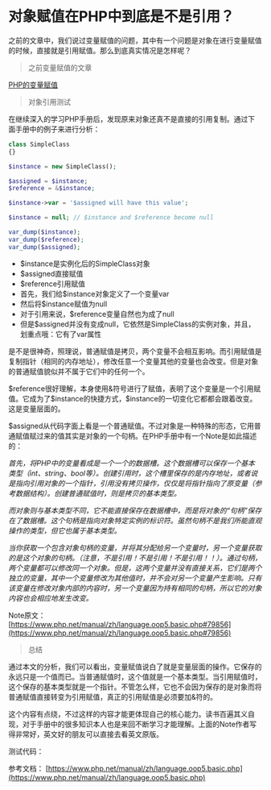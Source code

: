 # 对象赋值在PHP中到底是不是引用？

之前的文章中，我们说过变量赋值的问题，其中有一个问题是对象在进行变量赋值的时候，直接就是引用赋值。那么到底真实情况是怎样呢？

> 之前变量赋值的文章

[PHP的变量赋值](https://mp.weixin.qq.com/s/EYGx3YQuQXgARRgpovuK-Q)

> 对象引用测试

在继续深入的学习PHP手册后，发现原来对象还真不是直接的引用复制。通过下面手册中的例子来进行分析：

```php
class SimpleClass
{}

$instance = new SimpleClass();

$assigned = $instance;
$reference = &$instance;

$instance->var = '$assigned will have this value';

$instance = null; // $instance and $reference become null

var_dump($instance);
var_dump($reference);
var_dump($assigned);
```

- $instance是实例化后的SimpleClass对象
- $assigned直接赋值
- $reference引用赋值
- 首先，我们给$instance对象定义了一个变量var
- 然后将$instance赋值为null
- 对于引用来说，$reference变量自然也为成了null
- 但是$assigned并没有变成null，它依然是SimpleClass的实例对象，并且，划重点哦：它有了var属性

是不是很神奇，照理说，普通赋值是拷贝，两个变量不会相互影响。而引用赋值是复制指针（相同的内存地址），修改任意一个变量其他的变量也会改变。但是对象的普通赋值貌似并不属于它们中的任何一个。

$reference很好理解，本身使用&符号进行了赋值，表明了这个变量是一个引用赋值。它成为了$instance的快捷方式，$instance的一切变化它都都会跟着改变。这是变量层面的。

$assigned从代码字面上看是一个普通赋值。不过对象是一种特殊的形态，它用普通赋值赋过来的值其实是对象的一个句柄。在PHP手册中有一个Note是如此描述的：

*首先，将PHP中的变量看成是一个一个的数据槽。这个数据槽可以保存一个基本类型（int、string、bool等）。创建引用时，这个槽里保存的是内存地址，或者说是指向引用对象的一个指针，引用没有拷贝操作，仅仅是将指针指向了原变量（参考数据结构）。创建普通赋值时，则是拷贝的基本类型。*

*而对象则与基本类型不同，它不能直接保存在数据槽中，而是将对象的“句柄”保存在了数据槽。这个句柄是指向对象特定实例的标识符。虽然句柄不是我们所能直观操作的类型，但它也属于基本类型。*

*当你获取一个包含对象句柄的变量，并将其分配给另一个变量时，另一个变量获取的是这个对象的句柄。（注意，不是引用！不是引用！不是引用！！）。通过句柄，两个变量都可以修改同一个对象。但是，这两个变量并没有直接关系，它们是两个独立的变量，其中一个变量修改为其他值时，并不会对另一个变量产生影响。只有该变量在修改对象内部的内容时，另一个变量因为持有相同的句柄，所以它的对象内容也会相应地发生改变。*

Note原文：
[https://www.php.net/manual/zh/language.oop5.basic.php#79856](https://www.php.net/manual/zh/language.oop5.basic.php#79856)

> 总结

通过本文的分析，我们可以看出，变量赋值说白了就是变量层面的操作。它保存的永远只是一个值而已。当普通赋值时，这个值就是一个基本类型。当引用赋值时，这个保存的基本类型就是一个指针。不管怎么样，它也不会因为保存的是对象而将普通赋值直接转变为引用赋值，真正的引用赋值是必须要加&符的。

这个内容有点绕，不过这样的内容才能更体现自己的核心能力。读书百遍其义自现，对于手册中的很多知识本人也是来回不断学习才能理解。上面的Note作者写得非常好，英文好的朋友可以直接去看英文原版。

测试代码：


参考文档：
[https://www.php.net/manual/zh/language.oop5.basic.php](https://www.php.net/manual/zh/language.oop5.basic.php)